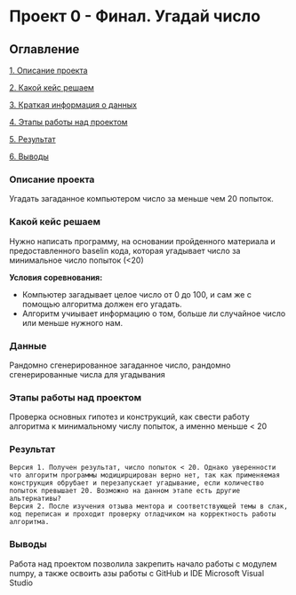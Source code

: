 # Проект 0 - Финал. Угадай число

## Оглавление
[1. Описание проекта](https://github.com/wancraig/sf_data_science_pro/tree/main/Project%200%20-%20Final%20Task#Описание-проекта)

[2. Какой кейс решаем](https://github.com/wancraig/sf_data_science_pro/tree/main/Project%200%20-%20Final%20Task#Какой-кейс-решаем)

[3. Краткая информация о данных](https://github.com/wancraig/sf_data_science_pro/tree/main/Project%200%20-%20Final%20Task#Данные)

[4. Этапы работы над проектом](https://github.com/wancraig/sf_data_science_pro/tree/main/Project%200%20-%20Final%20Task#Этапы-работы-над-проектом)

[5. Результат](https://github.com/wancraig/sf_data_science_pro/tree/main/Project%200%20-%20Final%20Task#Результат)

[6. Выводы](https://github.com/wancraig/sf_data_science_pro/tree/main/Project%200%20-%20Final%20Task#Выводы)

### Описание проекта
Угадать загаданное компьютером число за меньше чем 20 попыток.

### Какой кейс решаем
Нужно написать программу, на основании пройденного материала и предоставленного baselin кода, которая угадывает число за минимальное число попыток (<20)

**Условия соревнования:**
- Компьютер загадывает целое число от 0 до 100, и сам же с помощью алгоритма должен его угадать.
- Алгоритм учиывает информацию о том, больше ли случайное число или меньше нужного нам.

### Данные
Рандомно сгенерированное загаданное число, рандомно сгенерированные числа для угадывания

### Этапы работы над проектом
Проверка основных гипотез и конструкций, как свести работу алгоритма к минимальному числу попыток, а именно меньше < 20

### Результат
    Версия 1. Получен результат, число попыток < 20. Однако уверенности что алгоритм программы модицирцирован верно нет, так как применяемая конструкция обрубает и перезапускает угадывание, если количество попыток превышает 20. Возможно на данном этапе есть другие альтернативы?
    Версия 2. После изучения отзыва ментора и соответствующей темы в слак, код переписан и проходит проверку отладчиком на корректность работы алгоритма.


### Выводы
Работа над проектом позволила закрепить начало работы с модулем numpy, а также освоить азы работы с GitHub и IDE Microsoft Visual Studio